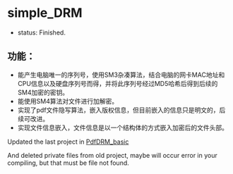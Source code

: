 # simple_DRM
- status: Finished.
## 功能：
- 能产生电脑唯一的序列号，使用SM3杂凑算法，结合电脑的网卡MAC地址和CPU信息以及硬盘序列号而得，并将此序列号经过MD5哈希后得到后续的SM4加密的密钥。
- 能使用SM4算法对文件进行加解密。
- 实现了pdf文件隐写算法，嵌入版权信息，但目前嵌入的信息只是明文的，后续可改进。
- 实现文件信息嵌入，文件信息是以一个结构体的方式嵌入加密后的文件头部。



Updated the last project in [PdfDRM_basic](https://github.com/spwpun/PdfDRM_basic.git)

And deleted private files from old project, maybe will occur error in your compiling, but that must be file not found. 

